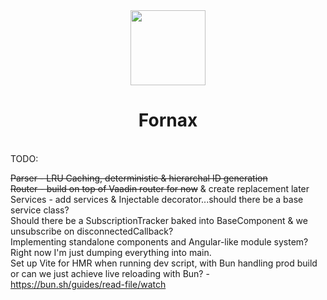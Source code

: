 <div align="center">
  
<img width="120px" src="https://github.com/user-attachments/assets/1865f7c6-b56d-4732-a280-5a7816b6b1db">

<h1>Fornax</h1>
</div>
<br>
TODO:

~~Parser - LRU Caching, deterministic & hierarchal ID generation~~ <br>
~~Router - build on top of Vaadin router for now~~ & create replacement later <br>
Services - add services & Injectable decorator...should there be a base service class? <br>
Should there be a SubscriptionTracker baked into BaseComponent & we unsubscribe on disconnectedCallback? <br>
Implementing standalone components and Angular-like module system? Right now I'm just dumping everything into main. <br>
Set up Vite for HMR when running dev script, with Bun handling prod build or can we just achieve live reloading with Bun? - https://bun.sh/guides/read-file/watch

